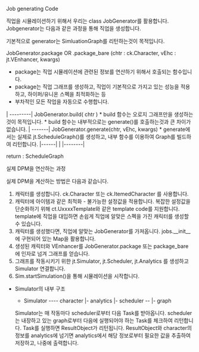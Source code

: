 Job generating Code

직업을 시뮬레이션하기 위해서 우리는 class JobGenerator를 활용합니다. Jobgenerator는 다음과 같은 과정을 통해 직업을 생성합니다.

기본적으로 generator는 SimluationGraph를 리턴하는것이 목적입니다.

JobGenerator.package OR .package_bare (chtr : ck.Character, vEhc : jt.VEnhancer, kwargs)
* package는 직업 시뮬레이션에 관련된 정보를 연산하기 위해서 호출되는 함수입니다. 
* package는 직업 그래프를 생성하고, 직업이 기본적으로 가지고 있는 성능을 적용하고, 하이퍼/유니온 스펙을 최적화하는 등
* 부차적인 모든 작업을 자동으로 수행합니다.

|
---------|
         JobGenerator.build( chtr )
         * build 함수는 오로지 그래프만을 생성하는것이 목적입니다.
         * build 함수는 내부적으로는 generate()를 호출하는것과 큰 차이가 없습니다.
         |
         -------|
                JobGenerator.generate(chtr, vEhc, kwargs)
                * generate에서는 실제로 jt.ScheduleGraph()를 생성하고, 내부 함수를 이용하여 Graph를 빌드하여 리턴합니다.
         |------|
         |
|--------|

return : ScheduleGraph



실제 DPM을 연산하는 과정

실제 DPM을 계산하는 방법은 다음과 같습니다.
1. 캐릭터를 생성합니다. ck.Character 또는 ck.ItemedCharacter 를 사용합니다.
2. 캐릭터에 아이템과 같은 최적화 - 불가능한 설정값을 적용합니다. 복잡한 설정값을 단순화하기 위해
   ct.UxxxxTemplate와 같은 template code를 지원합니다. template에 직업을 대입하면 손쉽게 직업에 알맞은
   스펙을 가진 캐릭터를 생성할 수 있습니다.
3. 캐릭터를 생성했다면, 직업에 알맞는 JobGenerator를 가져옵니다. jobs.__init__에 구현되어 있는 Map을 
   활용합니다.
4. 생성된 캐릭터와 VEnhancer를 JobGenerator.package 또는 package_bare 에 인자로 넘겨 그래프를 얻습니다.
5. 그래프를 작동시키기 위한 jt.Simulator, jt.Scheduler, jt.Analytics 를 생성하고 Simulator 연결합니다.
6. Sim.startSimulation()을 통해 시뮬레이션을 시작합니다.


- Simulator의 내부 구조
  
  - Simulator ---- character
                |- analytics
                |- scheduler  --
                               |- graph

  Simulator는 매 작동마다 scheduler로부터 다음 Task를 받아옵니다. scheduler는 내장하고 있는 graph로부터 다음에 실행되어야 하는 Task를 체크하여 리턴합니다.
  Task를 실행하면 ResultObject가 리턴됩니다. ResultObject와 character의 정보를 analytics에 넘기면 analytics에서 해당 정보로부터 필요한 값을 추출하여 저장하고, 나중에 출력합니다.
         